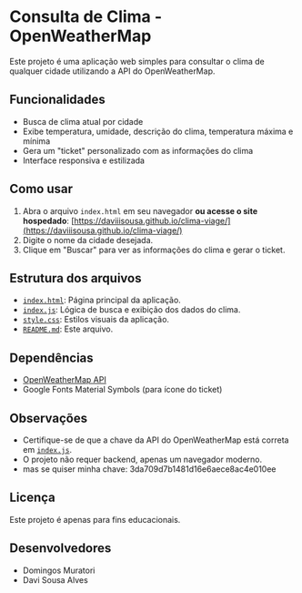 # Consulta de Clima - OpenWeatherMap

Este projeto é uma aplicação web simples para consultar o clima de qualquer cidade utilizando a API do OpenWeatherMap.

## Funcionalidades

- Busca de clima atual por cidade
- Exibe temperatura, umidade, descrição do clima, temperatura máxima e mínima
- Gera um "ticket" personalizado com as informações do clima
- Interface responsiva e estilizada

## Como usar

1. Abra o arquivo `index.html` em seu navegador **ou acesse o site hospedado**: [https://daviiisousa.github.io/clima-viage/](https://daviiisousa.github.io/clima-viage/)
2. Digite o nome da cidade desejada.
3. Clique em "Buscar" para ver as informações do clima e gerar o ticket.

## Estrutura dos arquivos

- [`index.html`](index.html): Página principal da aplicação.
- [`index.js`](index.js): Lógica de busca e exibição dos dados do clima.
- [`style.css`](style.css): Estilos visuais da aplicação.
- [`README.md`](README.md): Este arquivo.

## Dependências

- [OpenWeatherMap API](https://openweathermap.org/api)
- Google Fonts Material Symbols (para ícone do ticket)

## Observações

- Certifique-se de que a chave da API do OpenWeatherMap está correta em [`index.js`](index.js).
- O projeto não requer backend, apenas um navegador moderno.
- mas se quiser minha chave: 3da709d7b1481d16e6aece8ac4e010ee

## Licença

Este projeto é apenas para fins educacionais.

## Desenvolvedores

- Domingos Muratori
- Davi Sousa Alves